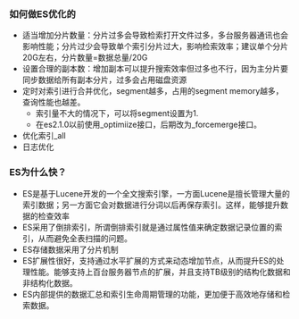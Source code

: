 ### 如何做ES优化的
- 适当增加分片数量：分片过多会导致检索打开文件过多，多台服务器通讯也会影响性能；分片过少会导致单个索引分片过大，影响检索效率；建议单个分片20G左右，分片数量=数据总量/20G
- 设置合理的副本数：增加副本可以提升搜索效率但过多也不行，因为主分片要同步数据给所有副本分片，过多会占用磁盘资源
- 定时对索引进行合并优化，segment越多，占用的segment memory越多，查询性能也越差。
  - 索引量不大的情况下，可以将segment设置为1.
  - 在es2.1.0以前使用_optimiize接口，后期改为_forcemerge接口。
- 优化索引_all
- 日志优化
### ES为什么快？
- ES是基于Lucene开发的一个全文搜索引擎，一方面Lucene是擅长管理大量的索引数据；另一方面它会对数据进行分词以后再保存索引。这样，能够提升数据的检查效率
- ES采用了倒排索引，所谓倒排索引就是通过属性值来确定数据记录位置的索引，从而避免全表扫描的问题。
- ES存储数据采用了分片机制
- ES扩展性很好，支持通过水平扩展的方式来动态增加节点，从而提升ES的处理性能。能够支持上百台服务器节点的扩展，并且支持TB级别的结构化数据和非结构化数据。
- ES内部提供的数据汇总和索引生命周期管理的功能，更加便于高效地存储和检索数据。